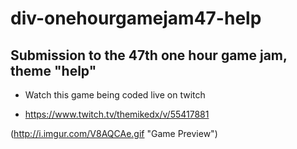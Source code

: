 # div-onehourgamejam47-help 

## Submission to the 47th one hour game jam, theme "help"

*  Watch this game being coded live on twitch

* https://www.twitch.tv/themikedx/v/55417881

(http://i.imgur.com/V8AQCAe.gif "Game Preview")
